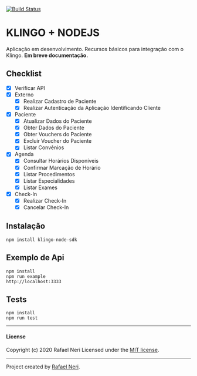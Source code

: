 [![Build Status](https://www.travis-ci.com/rafaneri/klingo-node-sdk.svg?branch=master)](https://www.travis-ci.com/rafaneri/klingo-node-sdk)

# KLINGO + NODEJS

Aplicação em desenvolvimento. Recursos básicos para integração com o Klingo. **Em breve documentação.**

## Checklist
- [x] Verificar API
- [x] Externo
	- [x] Realizar Cadastro de Paciente
	- [x] Realizar Autenticação da Aplicação Identificando Cliente
- [x] Paciente
	- [x] Atualizar Dados do Paciente
	- [x] Obter Dados do Paciente
	- [x] Obter Vouchers do Paciente
	- [x] Excluir Voucher do Paciente
	- [x] Listar Convênios
- [x] Agenda
	- [x] Consultar Horários Disponíveis
	- [x] Confirmar Marcação de Horário
	- [x] Listar Procedimentos
	- [x] Listar Especialidades
	- [x] Listar Exames
- [x] Check-In
	- [x] Realizar Check-In
	- [x] Cancelar Check-In

## Instalação
```
npm install klingo-node-sdk
```

## Exemplo de Api
```
npm install
npm run example
http://localhost:3333
```

## Tests
```
npm install
npm run test
```


***

#### License
Copyright (c) 2020 Rafael Neri
Licensed under the [MIT license](LICENSE).


***

Project created by [Rafael Neri](mailto:rafael.neri@gmail.com).
